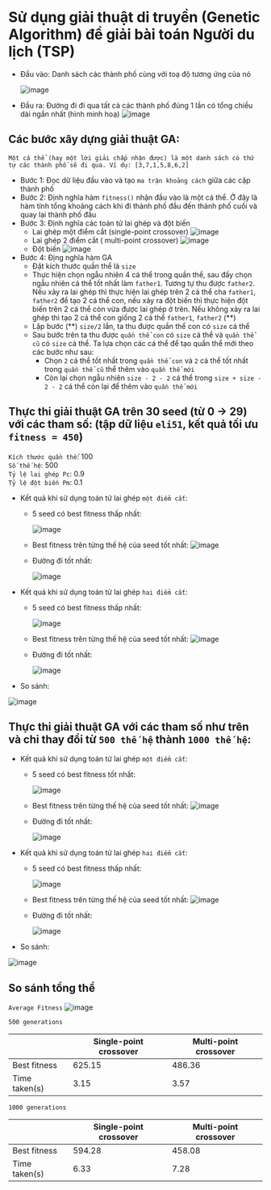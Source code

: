 # Sử dụng giải thuật di truyền (Genetic Algorithm) để giải bài toán Người du lịch (TSP)
* Đầu vào: Danh sách các thành phố cùng với toạ độ tương ứng của nó 

  ![image](https://user-images.githubusercontent.com/79850337/230314968-be70853d-f65e-4d5a-90b4-0d5db1736d7b.png)
* Đầu ra: Đường đi đi qua tất cả các thành phố đúng 1 lần có tổng chiều dài ngắn nhất (hình minh hoạ)
![image](https://user-images.githubusercontent.com/79850337/230316411-029edcf1-84a8-4962-8b60-19a384e79ad5.png)
## Các bước xây dựng giải thuật GA:
`Một cá thể (hay một lời giải chấp nhận được) là một danh sách có thứ tự các thành phố sẽ đi qua. Ví dụ: [3,7,1,5,8,6,2]`
* Bước 1: Đọc dữ liệu đầu vào và tạo `ma trận khoảng cách` giữa các cặp thành phố
* Bước 2: Định nghĩa hàm `fitness()` nhận đầu vào là một cá thể. Ở đây là hàm tính tổng khoảng cách khi đi thành phố đầu đến thành phố cuối và quay lại thành phố đầu
* Bước 3: Định nghĩa các toán tử lai ghép và đột biến
  * Lai ghép một điểm cắt (single-point crossover)
  ![image](https://user-images.githubusercontent.com/79850337/230320401-2b71240d-40a8-428d-b5bd-c38a10dfa221.png)
  * Lai ghép 2 điểm cắt ( multi-point crossover)
  ![image](https://user-images.githubusercontent.com/79850337/230320600-8b0a9974-64d8-4d67-bf58-30d7b0594968.png)
  * Đột biến
  ![image](https://user-images.githubusercontent.com/79850337/230320923-06b42bc0-c490-42c4-a22b-d95af338eede.png)
* Bước 4: Địng nghĩa hàm GA
  * Đặt kích thước quần thể là `size`
  * Thực hiện chọn ngẫu nhiên 4 cá thể trong quần thể, sau đấy chọn ngẫu nhiên cá thể tốt nhất làm `father1`. Tương tự thu được `father2`. Nếu xảy ra lai ghép thì thực hiện lai ghép trên 2 cá thể cha `father1`, `father2` để tạo 2 cá thể con, nếu xảy ra đột biến thì thực hiện đột biến trên 2 cá thể còn vừa được lai ghép ở trên. Nếu không xảy ra lai ghép thì tạo 2 cá thể con giống 2 cá thể `father1`, `father2` (**)
  * Lặp bước (**) `size/2` lần, ta thu được quần thể con có `size` cá thể
  * Sau bước trên ta thu được `quần thể con` có `size` cá thể và `quần thể cũ` có `size` cá thể. Ta lựa chọn các cá thể để tạo quần thể mới theo các bước như sau:
    * Chọn `2` cá thể tốt nhất trong `quần thể con` và `2` cá thể tốt nhất trong `quần thể cũ` thể thêm vào `quần thể mới`
    * Còn lại chọn ngẫu nhiên `size - 2 - 2` cá thể trong `size + size - 2 - 2` cá thể còn lại để thêm vào `quần thể mới`

## Thực thi giải thuật GA trên 30 seed (từ 0 -> 29) với các tham số: (tập dữ liệu `eli51`, kết quả tối ưu `fitness = 450`)
`Kích thước quần thể`: 100\
`Số thế hệ`: 500\
`Tỷ lệ lai ghép Pc`: 0.9\
`Tỷ lệ đột biến Pm`: 0.1
* Kết quả khi sử dụng toán tử lai ghép `một điểm cắt`:
  * 5 seed có best fitness thấp nhất:
  
    ![image](https://user-images.githubusercontent.com/79850337/230364832-7c36060f-f8cd-4727-9337-8bb94dee6fac.png)
  * Best fitness trên từng thế hệ của seed tốt nhất:
  ![image](https://user-images.githubusercontent.com/79850337/230364943-4c7d07f0-61a2-441f-b6b5-2f686ebaf81d.png)
  * Đường đi tốt nhất:
  
    ![image](https://user-images.githubusercontent.com/79850337/230364995-4899d4d5-4524-46f5-b519-b9dd88f5842c.png)
* Kết quả khi sử dụng toán tử lai ghép `hai điểm cắt`:
  * 5 seed có best fitness thấp nhất:
  
    ![image](https://user-images.githubusercontent.com/79850337/230365229-7f52f240-037b-4240-b0a4-df717040679a.png)
  * Best fitness trên từng thế hệ của seed tốt nhất:
  ![image](https://user-images.githubusercontent.com/79850337/230365280-35d17cb4-390e-46f7-8626-e8f4047c4e09.png)
  * Đường đi tốt nhất:
  
    ![image](https://user-images.githubusercontent.com/79850337/230365332-d111caa5-c3a5-4de0-a800-8cd39fa21274.png)
* So sánh:

![image](https://user-images.githubusercontent.com/79850337/230365369-c61a1d8e-582a-4931-bfd2-3fd084a41a01.png)

## Thực thi giải thuật GA với các tham số như trên và chỉ thay đổi từ `500 thế hệ` thành `1000 thế hệ`:
* Kết quả khi sử dụng toán tử lai ghép `một điểm cắt`:
  * 5 seed có best fitness tốt nhất:
    
    ![image](https://user-images.githubusercontent.com/79850337/230359922-df9af1fe-47d4-4751-87e7-0f1473f059fe.png)
  * Best fitness trên từng thế hệ của seed tốt nhất:
  ![image](https://user-images.githubusercontent.com/79850337/230360930-f8c4f4aa-7beb-40bb-954b-18719dae22f8.png)
  * Đường đi tốt nhất:
  
    ![image](https://user-images.githubusercontent.com/79850337/230361010-74276176-ae1d-45ae-85a6-510c3b34ad91.png)
* Kết quả khi sử dụng toán tử lai ghép `hai điểm cắt`:
  * 5 seed có best fitness thấp nhất:
    
    ![image](https://user-images.githubusercontent.com/79850337/230364195-f6e1a45e-a311-440a-857d-d0aad97b61fe.png)
  * Best fitness trên từng thế hệ của seed tốt nhất:
  ![image](https://user-images.githubusercontent.com/79850337/230364335-60705372-7a43-4355-ae1b-751af2f9c707.png)
  * Đường đi tốt nhất:
  
    ![image](https://user-images.githubusercontent.com/79850337/230364380-1500c937-d8da-4ae1-8477-83a6c2a7ffd7.png)
* So sánh:

![image](https://user-images.githubusercontent.com/79850337/230364447-47b764a3-f586-4795-a775-8d5e56613a9b.png)
## So sánh tổng thể
`Average Fitness`
![image](https://user-images.githubusercontent.com/79850337/234889773-7ca84893-74ac-4c1c-8668-3a4ba9710761.png)

`500 generations`

|  | Single-point crossover | Multi-point crossover |
| ------------- | ------------- | ------------- |
| Best fitness  | 625.15 | 486.36 |
| Time taken(s)  | 3.15 | 3.57 |

`1000 generations`

|  | Single-point crossover | Multi-point crossover |
| ------------- | ------------- | ------------- |
| Best fitness  | 594.28 | 458.08 |
| Time taken(s)  | 6.33 | 7.28 |






